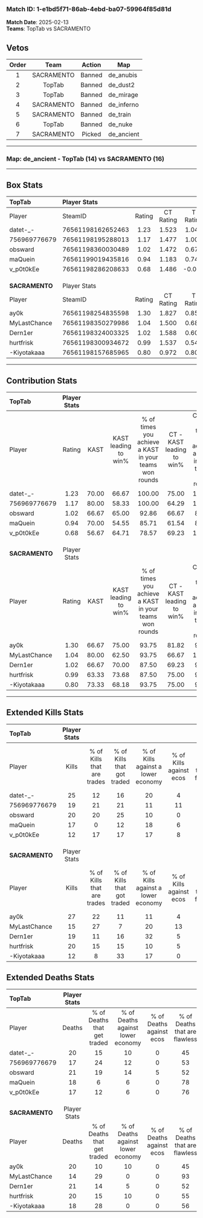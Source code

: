### Match ID: 1-e1bd5f71-86ab-4ebd-ba07-59964f85d81d  
**Match Date**: 2025-02-13  
**Teams**: TopTab vs SACRAMENTO  

## Vetos  

| Order | Team | Action | Map |
| :---: | :--: | :----: | --- |
| 1 | SACRAMENTO | Banned | de_anubis |
| 2 | TopTab | Banned | de_dust2 |
| 3 | TopTab | Banned | de_mirage |
| 4 | SACRAMENTO | Banned | de_inferno |
| 5 | SACRAMENTO | Banned | de_train |
| 6 | TopTab | Banned | de_nuke |
| 7 | SACRAMENTO | Picked | de_ancient |

---  

### **Map**: de_ancient - TopTab (14) vs SACRAMENTO (16)  
---  

## Box Stats  

| **TopTab**     | Player Stats      |        |           |          |       |      |       |         |        |      |     |
| :- | :- | :-: | :-: | :-: | :-: | :-: | :-: | :-: | :-: | :-: | :-: |
| Player         | SteamID           | Rating | CT Rating | T Rating | KAST  | ADR  | Kills | Assists | Deaths | K/D  | HS% |
| datet-_-       | 76561198162652463 |  1.23  |   1.523   |  1.048   | 70.00 | 88.3 |  25   |    3    |   20   | 1.25 | 64  |
| 756969776679   | 76561198195288013 |  1.17  |   1.477   |  1.003   | 80.00 | 77.6 |  19   |    9    |   17   | 1.12 | 36  |
| obsward        | 76561198360030489 |  1.02  |   1.472   |  0.674   | 66.67 | 73.1 |  20   |   10    |   21   | 0.95 | 70  |
| maQuein        | 76561199019435816 |  0.94  |   1.183   |  0.748   | 70.00 | 57.8 |  17   |    4    |   18   | 0.94 | 23  |
| v_p0t0kEe      | 76561198286208633 |  0.68  |   1.486   |  -0.059  | 56.67 | 46.2 |  12   |    3    |   17   | 0.71 | 41  |
|                |                   |        |           |          |       |      |       |         |        |      |     |
|                |                   |        |           |          |       |      |       |         |        |      |     |
|                |                   |        |           |          |       |      |       |         |        |      |     |
| **SACRAMENTO** | Player Stats      |        |           |          |       |      |       |         |        |      |     |
| Player         | SteamID           | Rating | CT Rating | T Rating | KAST  | ADR  | Kills | Assists | Deaths | K/D  | HS% |
| ay0k           | 76561198254835598 |  1.30  |   1.827   |  0.857   | 66.67 | 96.3 |  27   |    5    |   20   | 1.35 | 62  |
| MyLastChance   | 76561198350279986 |  1.04  |   1.500   |  0.688   | 80.00 | 60.0 |  15   |    5    |   14   | 1.07 | 20  |
| Dern1er        | 76561198324003325 |  1.02  |   1.588   |  0.609   | 66.67 | 83.5 |  19   |   10    |   21   | 0.90 | 42  |
| hurtfrisk      | 76561198300934672 |  0.99  |   1.537   |  0.548   | 63.33 | 69.4 |  20   |    6    |   20   | 1.00 | 50  |
| -Kiyotakaaa    | 76561198157685965 |  0.80  |   0.972   |  0.805   | 73.33 | 51.0 |  12   |    4    |   18   | 0.67 | 66  |
---  

## Contribution Stats  

| **TopTab**     | Player Stats |       |                      |                                                        |                           |                                                             |                          |                                                            |
| :- | :-: | :-: | :-: | :-: | :-: | :-: | :-: | :-: |
| Player         |    Rating    | KAST  | KAST leading to win% | % of times you achieve a KAST in your teams won rounds | CT - KAST leading to win% | CT - % of times you achieve a KAST in your teams won rounds | T - KAST leading to win% | T - % of times you achieve a KAST in your teams won rounds |
| datet-_-       |     1.23     | 70.00 |        66.67         |                         100.00                         |           75.00           |                           100.00                            |          55.56           |                           100.00                           |
| 756969776679   |     1.17     | 80.00 |        58.33         |                         100.00                         |           64.29           |                           100.00                            |          50.00           |                           100.00                           |
| obsward        |     1.02     | 66.67 |        65.00         |                         92.86                          |           66.67           |                            88.89                            |          62.50           |                           100.00                           |
| maQuein        |     0.94     | 70.00 |        54.55         |                         85.71                          |           61.54           |                            88.89                            |          44.44           |                           80.00                            |
| v_p0t0kEe      |     0.68     | 56.67 |        64.71         |                         78.57                          |           69.23           |                           100.00                            |          50.00           |                           40.00                            |
|                |              |       |                      |                                                        |                           |                                                             |                          |                                                            |
|                |              |       |                      |                                                        |                           |                                                             |                          |                                                            |
|                |              |       |                      |                                                        |                           |                                                             |                          |                                                            |
| **SACRAMENTO** | Player Stats |       |                      |                                                        |                           |                                                             |                          |                                                            |
| Player         |    Rating    | KAST  | KAST leading to win% | % of times you achieve a KAST in your teams won rounds | CT - KAST leading to win% | CT - % of times you achieve a KAST in your teams won rounds | T - KAST leading to win% | T - % of times you achieve a KAST in your teams won rounds |
| ay0k           |     1.30     | 66.67 |        75.00         |                         93.75                          |           81.82           |                            90.00                            |          66.67           |                           100.00                           |
| MyLastChance   |     1.04     | 80.00 |        62.50         |                         93.75                          |           66.67           |                           100.00                            |          55.56           |                           83.33                            |
| Dern1er        |     1.02     | 66.67 |        70.00         |                         87.50                          |           69.23           |                            90.00                            |          71.43           |                           83.33                            |
| hurtfrisk      |     0.99     | 63.33 |        73.68         |                         87.50                          |           75.00           |                            90.00                            |          71.43           |                           83.33                            |
| -Kiyotakaaa    |     0.80     | 73.33 |        68.18         |                         93.75                          |           75.00           |                            90.00                            |          60.00           |                           100.00                           |
---  

## Extended Kills Stats  

| **TopTab**     | Player Stats |                            |                            |                                    |                         |                              |                                 |                                       |                    |           |
| :- | :-: | :-: | :-: | :-: | :-: | :-: | :-: | :-: | :-: | :-: |
| Player         |    Kills     | % of Kills that are trades | % of Kills that got traded | % of Kills against a lower economy | % of Kills against ecos | % of Kills that are flawless | % of Kills that are close duels | % of Kills that are assisted by flash | Pistol Round Kills | AWP Kills |
| datet-_-       |      25      |             12             |             16             |                 20                 |            4            |              60              |               12                |                  12                   |         1          |     2     |
| 756969776679   |      19      |             21             |             21             |                 11                 |           11            |              63              |                0                |                   5                   |         0          |     2     |
| obsward        |      20      |             20             |             25             |                 10                 |            0            |              40              |               10                |                   5                   |         0          |     3     |
| maQuein        |      17      |             0              |             12             |                 18                 |            6            |              76              |                0                |                   0                   |         12         |     1     |
| v_p0t0kEe      |      12      |             17             |             17             |                 17                 |            8            |              42              |                8                |                   8                   |         0          |     0     |
|                |              |                            |                            |                                    |                         |                              |                                 |                                       |                    |           |
|                |              |                            |                            |                                    |                         |                              |                                 |                                       |                    |           |
|                |              |                            |                            |                                    |                         |                              |                                 |                                       |                    |           |
| **SACRAMENTO** | Player Stats |                            |                            |                                    |                         |                              |                                 |                                       |                    |           |
| Player         |    Kills     | % of Kills that are trades | % of Kills that got traded | % of Kills against a lower economy | % of Kills against ecos | % of Kills that are flawless | % of Kills that are close duels | % of Kills that are assisted by flash | Pistol Round Kills | AWP Kills |
| ay0k           |      27      |             22             |             11             |                 11                 |            4            |              48              |                4                |                   0                   |         0          |     3     |
| MyLastChance   |      15      |             27             |             7              |                 20                 |           13            |              73              |                0                |                   0                   |         7          |     1     |
| Dern1er        |      19      |             11             |             16             |                 32                 |            5            |              53              |               16                |                   5                   |         1          |     0     |
| hurtfrisk      |      20      |             15             |             15             |                 10                 |            5            |              75              |                0                |                   0                   |         0          |     0     |
| -Kiyotakaaa    |      12      |             8              |             33             |                 17                 |            0            |              42              |                0                |                   0                   |         0          |     1     |
## Extended Deaths Stats  

| **TopTab**     | Player Stats |                             |                                   |                          |                               |                            |                           |               |
| :- | :-: | :-: | :-: | :-: | :-: | :-: | :-: | :-: |
| Player         |    Deaths    | % of Deaths that get traded | % of Deaths against lower economy | % of Deaths against ecos | % of Deaths that are flawless | % of Deaths that are close | % of Deaths while blinded | Deaths to AWP |
| datet-_-       |      20      |             15              |                10                 |            0             |              45               |             5              |             0             |       1       |
| 756969776679   |      17      |             24              |                12                 |            0             |              53               |             12             |             0             |       1       |
| obsward        |      21      |             19              |                14                 |            5             |              52               |             0              |             0             |       3       |
| maQuein        |      18      |              6              |                 6                 |            0             |              78               |             0              |             0             |       1       |
| v_p0t0kEe      |      17      |             12              |                 6                 |            0             |              76               |             6              |             6             |       2       |
|                |              |                             |                                   |                          |                               |                            |                           |               |
|                |              |                             |                                   |                          |                               |                            |                           |               |
|                |              |                             |                                   |                          |                               |                            |                           |               |
| **SACRAMENTO** | Player Stats |                             |                                   |                          |                               |                            |                           |               |
| Player         |    Deaths    | % of Deaths that get traded | % of Deaths against lower economy | % of Deaths against ecos | % of Deaths that are flawless | % of Deaths that are close | % of Deaths while blinded | Deaths to AWP |
| ay0k           |      20      |             10              |                10                 |            0             |              45               |             10             |             5             |       4       |
| MyLastChance   |      14      |             29              |                 0                 |            0             |              93               |             0              |             0             |       2       |
| Dern1er        |      21      |             14              |                 5                 |            0             |              52               |             10             |             5             |       1       |
| hurtfrisk      |      20      |             15              |                10                 |            0             |              55               |             0              |            10             |       2       |
| -Kiyotakaaa    |      18      |             28              |                 0                 |            0             |              56               |             11             |            11             |       4       |
